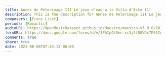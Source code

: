 ```yaml
---
title: Annes de Pelerinage III Le jeux d'eau a la Villa d'Este (1)
description: This is the description for Annes de Pelerinage III Le jeux d'eau a la Villa d'Este by Franz Liszt
composers: [Franz Liszt]
periods: [Romantic]
audioURL: https://OpenMusicDataset.github.io/Maestro/maestro-v3.0.0/2011/MIDI-Unprocessed_17_R2_2011_MID--AUDIO_R2-D5_03_Track03_wav.midi
formURL: https://docs.google.com/forms/d/e/1FAIpQLSen-xc3jfLRGVDc7P51CwXO4JjrZfaiCEkEBf4eXmI7o26REA/viewform
comments: true
share: true
date: 2021-08-08T07:43:13-06:00
---
```

